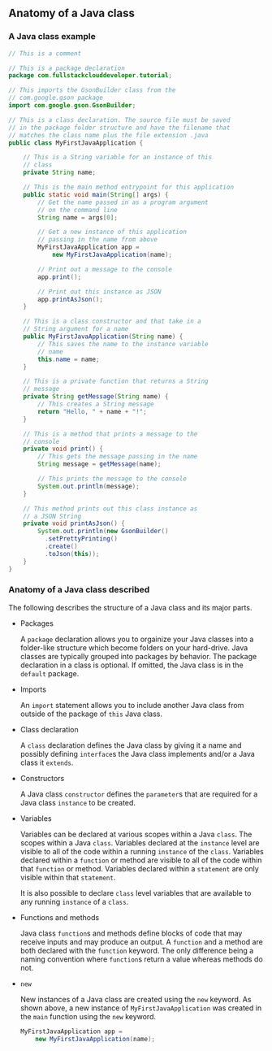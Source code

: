 ## Anatomy of a Java class

### A Java class example

```java
// This is a comment

// This is a package declaration
package com.fullstackclouddeveloper.tutorial;

// This imports the GsonBuilder class from the
// com.google.gson package
import com.google.gson.GsonBuilder;

// This is a class declaration. The source file must be saved
// in the package folder structure and have the filename that
// matches the class name plus the file extension .java
public class MyFirstJavaApplication {

    // This is a String variable for an instance of this
    // class
    private String name;

    // This is the main method entrypoint for this application
    public static void main(String[] args) {
        // Get the name passed in as a program argument
        // on the command line
        String name = args[0];

        // Get a new instance of this application
        // passing in the name from above
        MyFirstJavaApplication app =
            new MyFirstJavaApplication(name);

        // Print out a message to the console
        app.print();

        // Print out this instance as JSON
        app.printAsJson();
    }

    // This is a class constructor and that take in a
    // String argument for a name
    public MyFirstJavaApplication(String name) {
        // This saves the name to the instance variable
        // name
        this.name = name;
    }

    // This is a private function that returns a String
    // message
    private String getMessage(String name) {
        // This creates a String message
        return "Hello, " + name + "!";
    }

    // This is a method that prints a message to the
    // console
    private void print() {
        // This gets the message passing in the name
        String message = getMessage(name);

        // This prints the message to the console
        System.out.println(message);
    }

    // This method prints out this class instance as
    // a JSON String
    private void printAsJson() {
        System.out.println(new GsonBuilder()
          .setPrettyPrinting()
          .create()
          .toJson(this));
    }
}
```

### Anatomy of a Java class described
The following describes the structure of a Java class and its major parts.

* Packages

  A `package` declaration allows you to orgainize your Java classes into a folder-like structure which become folders on your hard-drive. Java classes are typically grouped into packages by behavior. The package declaration in a class is optional. If omitted, the Java class is in the `default` package.

* Imports

  An `import` statement allows you to include another Java class from outside of the package of `this` Java class.

* Class declaration

  A `class` declaration defines the Java class by giving it a name and possibly defining `interface`s the Java class implements and/or a Java class it `extends`.
 
* Constructors

  A Java class `constructor` defines the `parameter`s that are required for a Java class `instance` to be created.

* Variables

  Variables can be declared at various scopes within a Java `class`. The scopes within a Java `class`. Variables declared at the `instance` level are visible to all of the code within a running `instance` of the `class`. Variables declared within a `function` or method are visible to all of the code within that `function` or method. Variables declared within a `statement` are only visible within that `statement`.

  It is also possible to declare `class` level variables that are available to any running `instance` of a `class`.

* Functions and methods

  Java class `function`s and methods define blocks of code that may receive inputs and may produce an output. A `function` and a method are both declared with the `function` keyword. The only difference being a naming convention where `function`s return a value whereas methods do not.

* `new`

  New instances of a Java class are created using the `new` keyword. As shown above, a new instance of `MyFirstJavaApplication` was created in the `main` function using the `new` keyword.

  ```java
  MyFirstJavaApplication app =
      new MyFirstJavaApplication(name);
  ```
